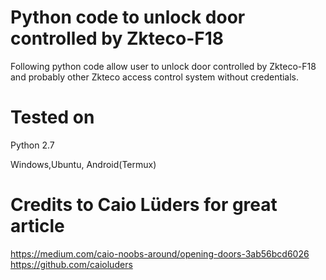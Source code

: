 # Python code to unlock door controlled by Zkteco-F18

Following python code allow user to unlock door controlled by Zkteco-F18 and probably other Zkteco access control system without credentials.

# Tested on 
Python 2.7

Windows,Ubuntu, Android(Termux)

# Credits to Caio Lüders for great article
https://medium.com/caio-noobs-around/opening-doors-3ab56bcd6026
https://github.com/caioluders
